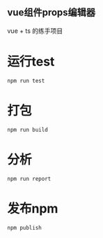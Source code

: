 ## vue组件props编辑器

vue + ts 的练手项目

# 运行test
```
npm run test
```

# 打包
```
npm run build
```

# 分析
```
npm run report
```

# 发布npm
```
npm publish
```